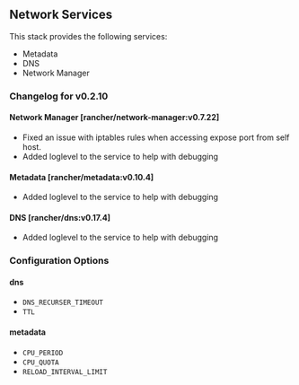 ## Network Services

This stack provides the following services:

* Metadata
* DNS
* Network Manager

### Changelog for v0.2.10

#### Network Manager [rancher/network-manager:v0.7.22]
* Fixed an issue with iptables rules when accessing expose port from self host.
* Added loglevel to the service to help with debugging

#### Metadata [rancher/metadata:v0.10.4]
* Added loglevel to the service to help with debugging

#### DNS [rancher/dns:v0.17.4]
* Added loglevel to the service to help with debugging

### Configuration Options

#### dns

* `DNS_RECURSER_TIMEOUT`
* `TTL`

#### metadata

* `CPU_PERIOD`
* `CPU_QUOTA`
* `RELOAD_INTERVAL_LIMIT`
